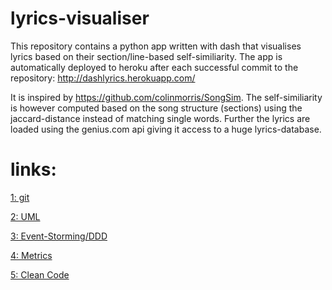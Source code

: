 # lyrics-visualiser
This repository contains a python app written with dash that visualises lyrics based on their section/line-based self-similiarity. 
The app is automatically deployed to heroku after each successful commit to the repository:
<a href="http://dashlyrics.herokuapp.com/">http://dashlyrics.herokuapp.com/</a>

It is inspired by https://github.com/colinmorris/SongSim. 
The self-similiarity is however computed based on the song structure (sections) using the jaccard-distance instead of matching single words.
Further the lyrics are loaded using the genius.com api giving it access to a huge lyrics-database.


# links:
<a href="https://github.com/JLiekenbrock/lyrics-visualiser">1: git</a>

<a href="https://github.com/JLiekenbrock/lyrics-visualiser/tree/main/UML" target="_blank">2: UML</a>

<a href="https://miro.com/app/board/uXjVOccEnLI=/?invite_link_id=553649028755" target="_blank">3: Event-Storming/DDD</a>

<a href="https://sonarcloud.io/summary/new_code?id=JLiekenbrock_lyrics-visualiser" target="_blank">4: Metrics</a>

<a href="https://github.com/JLiekenbrock/lyrics-visualiser/blob/main/clean_code.txt" target="_blank">5: Clean Code</a>
